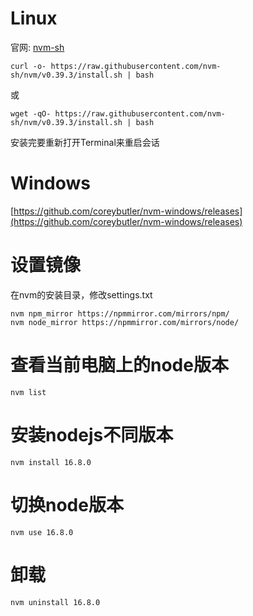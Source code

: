 # Linux

官网: [nvm-sh](https://github.com/nvm-sh/nvm)

```
curl -o- https://raw.githubusercontent.com/nvm-sh/nvm/v0.39.3/install.sh | bash
```
或
```
wget -qO- https://raw.githubusercontent.com/nvm-sh/nvm/v0.39.3/install.sh | bash
```
安装完要重新打开Terminal来重启会话

# Windows

[https://github.com/coreybutler/nvm-windows/releases](https://github.com/coreybutler/nvm-windows/releases)

# 设置镜像

在nvm的安装目录，修改settings.txt

```
nvm npm_mirror https://npmmirror.com/mirrors/npm/
nvm node_mirror https://npmmirror.com/mirrors/node/
```

# 查看当前电脑上的node版本

```
nvm list
```

# 安装nodejs不同版本

```
nvm install 16.8.0
```

# 切换node版本

```
nvm use 16.8.0
```

# 卸载

```
nvm uninstall 16.8.0
```
